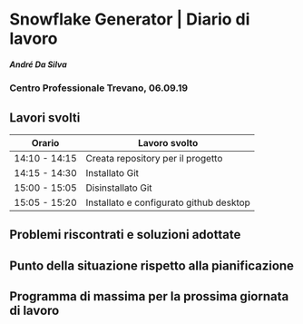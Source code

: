 # Snowflake Generator | Diario di lavoro
##### André Da Silva
### Centro Professionale Trevano, 06.09.19

## Lavori svolti


|Orario        |Lavoro svolto                           |
|--------------|----------------------------------------|
|14:10 - 14:15 |Creata repository per il progetto       |
|14:15 - 14:30 |Installato Git                          |
|15:00 - 15:05 |Disinstallato Git                       |
|15:05 - 15:20 |Installato e configurato github desktop |

##  Problemi riscontrati e soluzioni adottate


##  Punto della situazione rispetto alla pianificazione


## Programma di massima per la prossima giornata di lavoro
